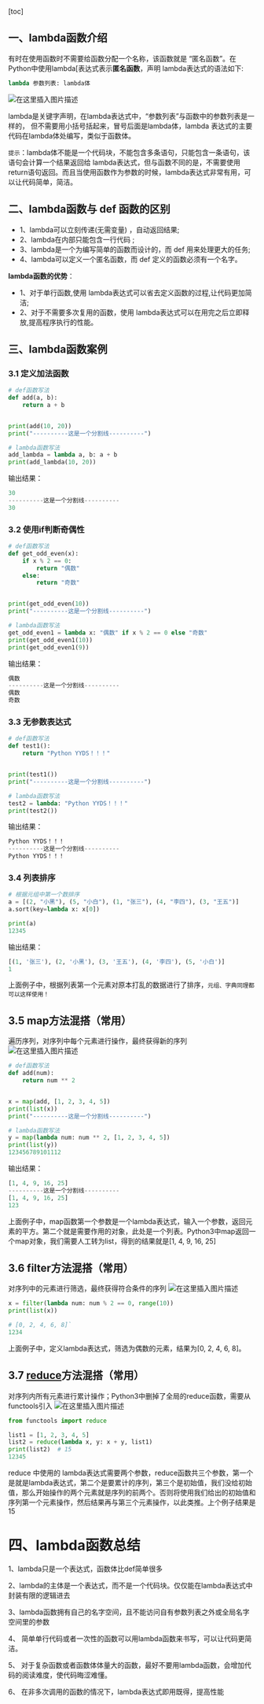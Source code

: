 [toc]

## 一、lambda函数介绍

有时在使用函数时不需要给函数分配一个名称，该函数就是 “匿名函数”。在Python中使用lambda[表达式表示**匿名函数**，声明 lambda表达式的语法如下:

```python
lambda 参数列表: lambda体
```

![在这里插入图片描述](https://img-blog.csdnimg.cn/8cc0d132d36349bcb2a67f891f02384e.png?x-oss-process=image/watermark,type_d3F5LXplbmhlaQ,shadow_50,text_Q1NETiBA5bCP6KKBSVRTdXBlcg==,size_14,color_FFFFFF,t_70,g_se,x_16)

lambda是关键字声明，在lambda表达式中，“参数列表”与函数中的参数列表是一样的， 但不需要用小括号括起来，冒号后面是lambda体，lambda 表达式的主要代码在lambda体处编写，类似于函数体。

`提示`：lambda体不能是一个代码块，不能包含多条语句，只能包含一条语句，该语句会计算一个结果返回给 lambda表达式，但与函数不同的是，不需要使用return语句返回。而且当使用函数作为参数的时候，lambda表达式非常有用，可以让代码简单，简洁。

## 二、lambda函数与 def 函数的区别

- 1、lambda可以立刻传递(无需变量) ，自动返回结果;
- 2、lambda在内部只能包含一行代码 ;
- 3、lambda是一个为编写简单的函数而设计的，而 def 用来处理更大的任务;
- 4、lambda可以定义一个匿名函数，而 def 定义的函数必须有一个名字。

**lambda函数的优势**：

- 1、对于单行函数,使用 lambda表达式可以省去定义函数的过程,让代码更加简洁;
- 2、对于不需要多次复用的函数，使用 lambda表达式可以在用完之后立即释放,提高程序执行的性能。

## 三、lambda函数案例

### 3.1 定义加法函数

```python
# def函数写法
def add(a, b):
    return a + b


print(add(10, 20))
print("----------这是一个分割线----------")

# lambda函数写法
add_lambda = lambda a, b: a + b
print(add_lambda(10, 20))
```

输出结果：

```python
30
----------这是一个分割线----------
30
```

### 3.2 使用if判断奇偶性

```python
# def函数写法
def get_odd_even(x):
    if x % 2 == 0:
        return "偶数"
    else:
        return "奇数"


print(get_odd_even(10))
print("----------这是一个分割线----------")

# lambda函数写法
get_odd_even1 = lambda x: "偶数" if x % 2 == 0 else "奇数"
print(get_odd_even1(10))
print(get_odd_even1(9))
```

输出结果：

```python
偶数
----------这是一个分割线----------
偶数
奇数
```

### 3.3 无参数表达式

```python
# def函数写法
def test1():
    return "Python YYDS！！！"


print(test1())
print("----------这是一个分割线----------")

# lambda函数写法
test2 = lambda: "Python YYDS！！！"
print(test2())
```

输出结果：

```python
Python YYDS！！！
----------这是一个分割线----------
Python YYDS！！！
```

### 3.4 列表排序

```python
# 根据元组中第一个数排序
a = [(2, "小黑"), (5, "小白"), (1, "张三"), (4, "李四"), (3, "王五")]
a.sort(key=lambda x: x[0])

print(a)
12345
```

输出结果：

```python
[(1, '张三'), (2, '小黑'), (3, '王五'), (4, '李四'), (5, '小白')]
1
```

上面例子中，根据列表第一个元素对原本打乱的数据进行了排序，`元组、字典同理都可以这样使用！`

## 3.5 map方法混搭（常用）

遍历序列，对序列中每个元素进行操作，最终获得新的序列
![在这里插入图片描述](https://img-blog.csdnimg.cn/3da4edc886b54db69712a813b0f1133d.png?x-oss-process=image/watermark,type_d3F5LXplbmhlaQ,shadow_50,text_Q1NETiBA5bCP6KKBSVRTdXBlcg==,size_20,color_FFFFFF,t_70,g_se,x_16)

```python
# def函数写法
def add(num):
    return num ** 2


x = map(add, [1, 2, 3, 4, 5])
print(list(x))
print("----------这是一个分割线----------")

# lambda函数写法
y = map(lambda num: num ** 2, [1, 2, 3, 4, 5])
print(list(y))
123456789101112
```

输出结果：

```python
[1, 4, 9, 16, 25]
----------这是一个分割线----------
[1, 4, 9, 16, 25]
123
```

上面例子中，map函数第一个参数是一个lambda表达式，输入一个参数，返回元素的平方。第二个就是需要作用的对象，此处是一个列表。Python3中map返回一个map对象，我们需要人工转为list，得到的结果就是[1, 4, 9, 16, 25]

## 3.6 filter方法混搭（常用）

对序列中的元素进行筛选，最终获得符合条件的序列
![在这里插入图片描述](https://img-blog.csdnimg.cn/c5186e2db71b4e8399bcc892b81b0baa.png?x-oss-process=image/watermark,type_d3F5LXplbmhlaQ,shadow_50,text_Q1NETiBA5bCP6KKBSVRTdXBlcg==,size_20,color_FFFFFF,t_70,g_se,x_16)

```python
x = filter(lambda num: num % 2 == 0, range(10))
print(list(x))

# [0, 2, 4, 6, 8]`
1234
```

上面例子中，定义lambda表达式，筛选为偶数的元素，结果为[0, 2, 4, 6, 8]。

## 3.7 [reduce](https://so.csdn.net/so/search?q=reduce&spm=1001.2101.3001.7020)方法混搭（常用）

对序列内所有元素进行累计操作；Python3中删掉了全局的reduce函数，需要从functools引入
![在这里插入图片描述](https://img-blog.csdnimg.cn/a666754e54184a12bc474c513a892a97.png?x-oss-process=image/watermark,type_d3F5LXplbmhlaQ,shadow_50,text_Q1NETiBA5bCP6KKBSVRTdXBlcg==,size_20,color_FFFFFF,t_70,g_se,x_16)

```python
from functools import reduce

list1 = [1, 2, 3, 4, 5]
list2 = reduce(lambda x, y: x + y, list1)
print(list2)  # 15
12345
```

reduce 中使用的 lambda表达式需要两个参数，reduce函数共三个参数，第一个是就是lambda表达式，第二个是要累计的序列，第三个是初始值，我们没给初始值，那么开始操作的两个元素就是序列的前两个。否则将使用我们给出的初始值和序列第一个元素操作，然后结果再与第三个元素操作，以此类推。上个例子结果是15

# 四、lambda函数总结

1、lambda只是一个表达式，函数体比def简单很多

2、lambda的主体是一个表达式，而不是一个代码块。仅仅能在lambda表达式中封装有限的逻辑进去

3、lambda函数拥有自己的名字空间，且不能访问自有参数列表之外或全局名字空间里的参数

4、 简单单行代码或者一次性的函数可以用lambda函数来书写，可以让代码更简洁。

5、 对于复杂函数或者函数体体量大的函数，最好不要用lambda函数，会增加代码的阅读难度，使代码晦涩难懂。

6、 在非多次调用的函数的情况下，lambda表达式即用既得，提高性能
